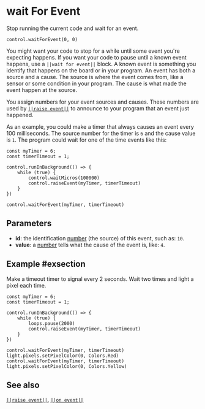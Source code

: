 # wait For Event

Stop running the current code and wait for an event.

```sig
control.waitForEvent(0, 0)
```
You might want your code to stop for a while until some event you're expecting happens.
If you want your code to pause until a known event happens, use a ``||wait for event||`` block.
A known event is something you identify that happens on the board or in your program.
An event has both a source and a cause. The source is where the event comes from, like a sensor or
some condition in your program. The cause is what made the event happen at the source.

You assign numbers for your event sources and causes. These numbers are used by [``||raise event||``](/reference/control/raise-event) to announce to your program that an event just happened.

As an example, you could make a timer that always causes an event every 100 milliseconds. The source
number for the timer is `6` and the cause value is `1`. The program could wait for one of the time
events like this:

```blocks
const myTimer = 6;
const timerTimeout = 1;

control.runInBackground(() => {
    while (true) {
        control.waitMicros(100000)
        control.raiseEvent(myTimer, timerTimeout)
    }
})

control.waitForEvent(myTimer, timerTimeout)
```

## Parameters

* **id**: the identification [number](/types/number) (the source) of this event, such as: `10`.
* **value**: a [number](/types/number) tells what the cause of the event is, like: `4`.

## Example #exsection

Make a timeout timer to signal every 2 seconds. Wait two times and light a pixel each time.

```blocks
const myTimer = 6;
const timerTimeout = 1;

control.runInBackground(() => {
    while (true) {
        loops.pause(2000)
        control.raiseEvent(myTimer, timerTimeout)
    }
})

control.waitForEvent(myTimer, timerTimeout)
light.pixels.setPixelColor(0, Colors.Red)
control.waitForEvent(myTimer, timerTimeout)
light.pixels.setPixelColor(0, Colors.Yellow)
```

## See also

[``||raise event||``](/reference/control/raise-event), [``||on event||``](/reference/control/on-event)